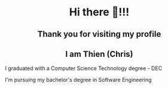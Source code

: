 
<h1 align="center">Hi there 👋!!! </h1>
<h2 align="center">Thank you for visiting my profile </h2>
<h2 align="center">I am Thien (Chris)</h2>
  <p>I graduated with a Computer Science Technology degree - DEC</p>
  <p>I'm pursuing my bachelor's degree in Software Engineering</p>


<!--
**chrisanhthien/chrisanhthien** is a ✨ _special_ ✨ repository because its `README.md` (this file) appears on your GitHub profile.

Here are some ideas to get you started:

- 🔭 I’m currently working on ...
- 🌱 I’m currently learning ...
- 👯 I’m looking to collaborate on ...
- 🤔 I’m looking for help with ...
- 💬 Ask me about ...
- 📫 How to reach me: ...
- 😄 Pronouns: ...
- ⚡ Fun fact: ...
-->
